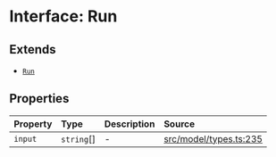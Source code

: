 # Interface: Run

## Extends

- [`Run`](../../Base/interfaces/Run.md)

## Properties

| Property | Type | Description | Source |
| :------ | :------ | :------ | :------ |
| `input` | `string`[] | - | [src/model/types.ts:235](https://github.com/dexaai/llm-tools/blob/5a38bb8/src/model/types.ts#L235) |
